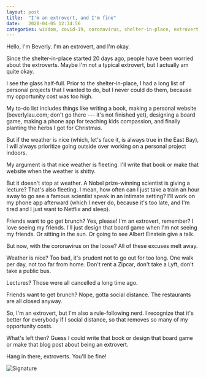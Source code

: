 ```yaml
---
layout: post
title:  "I'm an extrovert, and I'm fine"
date:   2020-04-05 12:34:56
categories: wisdom, covid-19, coronavirus, shelter-in-place, extrovert, reflection
---
```


Hello, I'm Beverly. I'm an extrovert, and I'm okay.

Since the shelter-in-place started 20 days ago, people have been worried about the extroverts. Maybe I'm not a typical extrovert, but I actually am quite okay. 

I see the glass half-full. Prior to the shelter-in-place, I had a long list of personal projects that I wanted to do, but I never could do them, because my opportunity cost was too high.

My to-do list includes things like writing a book, making a personal website (beverlylau.com; don't go there --- it's not finished yet), designing a board game, making a phone app for teaching kids compassion, and finally planting the herbs I got for Christmas.

But if the weather is nice (which, let's face it, is always true in the East Bay), I will always prioritize going outside over working on a personal project indoors. 

My argument is that nice weather is fleeting. I'll write that book or make that website when the weather is shitty.

But it doesn't stop at weather. A Nobel prize-winning scientist is giving a lecture? That's also fleeting. I mean, how often can I just take a train an hour away to go see a famous scientist speak in an intimate setting? I'll work on my phone app afterward (which I never do, because it's too late, and I'm tired and I just want to Netflix and sleep).

Friends want to go get brunch? Yes, please! I'm an extrovert, remember? I love seeing my friends. I'll just design that board game when I'm not seeing my friends. Or sitting in the sun. Or going to see Albert Einstein give a talk.

But now, with the coronavirus on the loose? All of these excuses melt away. 

Weather is nice? Too bad, it's prudent not to go out for too long. One walk per day, not too far from home. Don't rent a Zipcar, don't take a Lyft, don't take a public bus.

Lectures? Those were all cancelled a long time ago.

Friends want to get brunch? Nope, gotta social distance. The restaurants are all closed anyway.

So, I'm an extrovert, but I'm also a rule-following nerd. I recognize that it's better for everybody if I social distance, so that removes so many of my opportunity costs.

What's left then? Guess I could write that book or design that board game or make that blog post about being an extrovert.

Hang in there, extroverts. You'll be fine!


![Signature]({{site.url}}/assets/clear_whale.png)  
